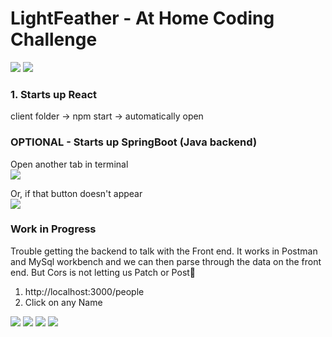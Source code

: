 # LightFeather - At Home Coding Challenge

![](https://github.com/lisabroadhead/lightfeather/blob/main/Screen%20Shot%202022-06-28%20at%201.53.12%20PM.png) 
![](https://github.com/lisabroadhead/lightfeather/blob/main/Screen%20Shot%202022-06-27%20at%209.39.03%20PM.png)

### 1. Starts up React
client folder -> npm start -> automatically open

### OPTIONAL - Starts up SpringBoot (Java backend)

Open another tab in terminal<br/>
![](https://github.com/lisabroadhead/lightfeather/blob/main/Screen%20Shot%202022-06-27%20at%208.43.48%20PM.png)

Or, if that button doesn't appear <br/>
![](https://github.com/lisabroadhead/lightfeather/blob/main/Screen%20Shot%202022-06-28%20at%201.58.06%20PM.png)


### Work in Progress
Trouble getting the backend to talk with the Front end. It works in Postman and MySql workbench and we can then parse through the data on the front end. But Cors is not letting us Patch or Post🤔

1. http://localhost:3000/people
2. Click on any Name

![](https://github.com/lisabroadhead/lightfeather/blob/main/Screen%20Shot%202022-06-27%20at%208.49.26%20PM.png)
![](https://github.com/lisabroadhead/lightfeather/blob/main/Screen%20Shot%202022-06-27%20at%208.58.30%20PM.png)
![](https://github.com/lisabroadhead/lightfeather/blob/main/Screen%20Shot%202022-06-27%20at%208.58.30%20PM.png)
![](https://github.com/lisabroadhead/lightfeather/blob/main/Screen%20Shot%202022-06-27%20at%208.58.30%20PM.png)



